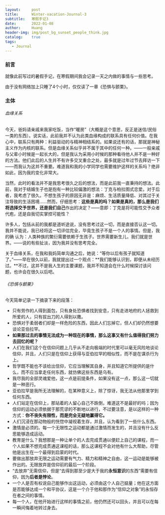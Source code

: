 ```yaml
---
layout:     post
title:      Winter-vacation-Journal-3
subtitle:   寒假手记3
date:       2022-01-08
author:     Huang
header-img: img/post_bg_sunset_people_think.jpg
catalog:    true
tags:
   - Journal
---
```


### 前言

就像此前写过的暑假手记，在寒假期间我会记录一天之内做的事情与一些思考。

由于没有网络加上只睡了4个小时，仅仅读了一章《恐惧与颤栗》。

### 主体

###### 血缘关系

今天，爸妈请亲戚来我家吃饭，当作“暖房”（大概是这个意思，反正是迷信/民俗一类的东西）。说实话，此前我并不认为此类血缘构成的联系具有任何价值。在我心中，联系只有两种：利益驱动的与精神相结系的。如果说还有的话，那就是神秘主义作为内核的联系。但是血缘关系似乎并不属于其中的任何一种。——一般亲戚与父辈小时候是一起长大的，但是我认为采用小时候的那种看待他人并不是一种好的方法。他们此后的人生并不有许多交叉重合之处，最多就是过年过节去拜访一下——而我认为这并不重要。难道我和我的小学同学也需要维护这样的关系吗？绝非如此，因为我的变化非常大。

当然，此时的看法并不是我思考很久之后的想法，而是此前我一直秉持的想法。此前，我对于结婚生子也是抱有一种比较偏激的想法：丁克与柏拉图式恋爱。对于后者，我考虑了很久。不想生孩子的原因无非是：麻烦、生活质量降低、对其过于关注导致的生活困境……然而，仔细思考：**这些是真的吗？**如果是真的，那么是我们将选择交予世界，还是我们**自己**作出的决定？——意即：丁克是将可能性交予众者代庖，还是自我切实掌控可能性？

许多人，包括从前的我都是道听途说，没有思考过这一切，而是直接否认这一切。我并不能说，我已经将这一切评估完全，毕竟生孩子不是一个人的事情。但是，我的确 认为：人类种族的繁衍需要依赖于生孩子。世界需要新生儿，我们就是世界。——说的有些扯淡，因为我并没有思考完全。

关于血缘关系，在我和我妈简单沟通之后，她说：“等你以后有孩子就知道了。”——早在很久以前，我就提出过一个观点：**我们能够认识到，即便从未经历过。**不过，这并不是我人生的主要课题，我并不知道会在什么时候探讨该问题，也许会在很久以后吧。

###### 《恐惧与颤栗》

今天简单记录一下摘录下来的段落：

* 只有劳作的人得到面包，只有身处恐惧者找到安息，只有走进地府的人拯救到所爱的人，只有拔出刀的人得到以撒。
* 恐惧对于柔弱者们却是一样危险的东西，因此人们忘掉它，但人们却仍然想要谈论亚伯拉罕。
* **如果那过去的事情无法成为一种现在的事情，那么这事又有什么值得我们努力去回忆的呢？**
* 人们在我们这个在信仰问题上几乎从不走向极端的时代里可以毫无风险地谈论信仰，并且，人们只是在信仰上获得与亚伯拉罕的相似性，而不是在谋杀行为上。
* 哲学既不能也不该给出信仰，它应当理解其自身，并且知道它所提供的是什么，而不应当拿走任何东西，就仿佛这些东西是乌有。
* 我尽我的全部灵魂爱他，这一点是前提条件，如果没有这一点，那么这一切就是一种恶行。
* 亚伯拉罕是我所无法理解的，在某种意义上，除了惊讶，我无法从他那里学到任何东西。
* 人们站定在信仰上，那站着的人留心自己不跌倒，难道这不是最好的吗；因为信仰的运动必须依据于那荒谬的不断地以进行，不过要注意，是以这样的一种方式：**你不丧失有限性，而是完全无疑地赢得它。**
* 人们沉浸在那动物般的恍惚中凝视着生存，并且，认为看到了一些什么东西。
* 激情是必须的。每一个无限性之运动都是通过激情而发生的，并且没有什么反思能够造成运动。
* 教育是什么？我想那是一种让单个的人去完成贯通以便赶上自己的课程，而一个人如果不想完成贯通这课程的话，那么这课程不会对他有什么大帮助，尽管他是出生在一个最得到启蒙的时代。
* 要做出那放弃无限之运动需要有气力、精力和精神之自由，这一运动是能够被作出的。无限放弃是信仰前的最后一个阶段。
* “去放弃”无需信仰，但是“去得到那至少是大于我的**永恒意识**的东西”需要有信仰，因为**后者是悖论**。
* 一个人是否有权说自己能够作出这运动，必须由这个人自己掂量；他在这方面是否能够达成一个和平协议，这是一个介于他和那作为“信仰之对象”的永恒存在者之间的事情。
* 每一个人，在他开始进行这样的事情之前，他仍然还可以回头，并且可以在每一瞬间悔着地转过身去。
